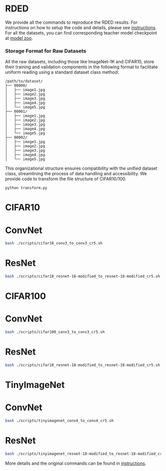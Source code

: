 # RDED

We provide all the commands to reproduce the RDED results. For instructions on how to setup the code and details, please see [instructions](instructions.md). For all the datasets, you can find corresponding teacher model checkpoint at [model zoo](https://drive.google.com/drive/folders/1HmrheO6MgX453a5UPJdxPHK4UTv-4aVt?usp=drive_link).

### Storage Format for Raw Datasets

All the raw datasets, including those like ImageNet-1K and CIFAR10, store their training and validation components in the following format to facilitate uniform reading using a standard dataset class method:

```
/path/to/dataset/
├── 00000/
│   ├── image1.jpg
│   ├── image2.jpg
│   ├── image3.jpg
│   ├── image4.jpg
│   └── image5.jpg
├── 00001/
│   ├── image1.jpg
│   ├── image2.jpg
│   ├── image3.jpg
│   ├── image4.jpg
│   └── image5.jpg
├── 00002/
│   ├── image1.jpg
│   ├── image2.jpg
│   ├── image3.jpg
│   ├── image4.jpg
│   └── image5.jpg
```

This organizational structure ensures compatibility with the unified dataset class, streamlining the process of data handling and accessibility. We provide code to transform the file structure of CIFAR10/100.

```
python transform.py
```

# CIFAR10
# ConvNet
``````bash
bash ./scripts/cifar10_conv3_to_conv3_cr5.sh
``````
# ResNet
``````bash
bash ./scripts/cifar10_resnet-18-modified_to_resnet-18-modified_cr5.sh
``````
# CIFAR100
# ConvNet
``````bash
bash ./scripts/cifar100_conv3_to_conv3_cr5.sh
``````
# ResNet
``````bash
bash ./scripts/cifar10_resnet-18-modified_to_resnet-18-modified_cr5.sh
``````
# TinyImageNet
# ConvNet
``````bash
bash ./scripts/tinyimagenet_conv4_to_conv4_cr5.sh
``````
# ResNet
``````bash
bash ./scripts/tinyimagenet_resnet-18-modified_to_resnet-18-modified_cr5.sh
``````

More details and the original commands can be found in [instructions](instructions.md).

